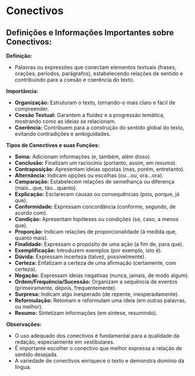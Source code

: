 # Conectivos

## **Definições e Informações Importantes sobre Conectivos:**

**Definição:**

- Palavras ou expressões que conectam elementos textuais (frases, orações, períodos, parágrafos), estabelecendo relações de sentido e contribuindo para a coesão e coerência do texto.

**Importância:**

- **Organização:** Estruturam o texto, tornando-o mais claro e fácil de compreender.
- **Coesão Textual:** Garantem a fluidez e a progressão temática, mostrando como as ideias se relacionam.
- **Coerência:** Contribuem para a construção do sentido global do texto, evitando contradições e ambiguidades.

**Tipos de Conectivos e suas Funções:**

- **Soma:** Adicionam informações (e, também, além disso).
- **Conclusão:** Finalizam um raciocínio (portanto, assim, em resumo).
- **Contraposição:** Apresentam ideias opostas (mas, porém, entretanto).
- **Alternância:** Indicam opções ou escolhas (ou...ou, ora...ora).
- **Comparação:** Estabelecem relações de semelhança ou diferença (mais...que, tão...quanto).
- **Explicação:** Esclarecem causas ou consequências (pois, porque, já que).
- **Conformidade:** Expressam concordância (conforme, segundo, de acordo com).
- **Condição:** Apresentam hipóteses ou condições (se, caso, a menos que).
- **Proporção:** Indicam relações de proporcionalidade (à medida que, quanto mais).
- **Finalidade:** Expressam o propósito de uma ação (a fim de, para que).
- **Exemplificação:** Introduzem exemplos (por exemplo, isto é).
- **Dúvida:** Expressam incerteza (talvez, possivelmente).
- **Certeza:** Enfatizam a certeza de uma afirmação (certamente, com certeza).
- **Negação:** Expressam ideias negativas (nunca, jamais, de modo algum).
- **Ordem/Frequência/Sucessão:** Organizam a sequência de eventos (primeiramente, depois, frequentemente).
- **Surpresa:** Indicam algo inesperado (de repente, inesperadamente).
- **Reformulação:** Retomam e reformulam uma ideia (em outras palavras, ou melhor).
- **Resumo:** Sintetizam informações (em síntese, resumindo).

**Observações:**

- O uso adequado dos conectivos é fundamental para a qualidade da redação, especialmente em vestibulares.
- É importante escolher o conectivo que melhor expressa a relação de sentido desejada.
- A variedade de conectivos enriquece o texto e demonstra domínio da língua.